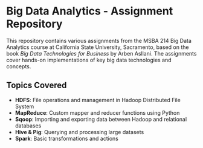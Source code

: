 # Big Data Analytics - Assignment Repository

This repository contains various assignments from the MSBA 214 Big Data Analytics course at California State University, Sacramento, based on the book *Big Data Technologies for Business* by Arben Asllani. The assignments cover hands-on implementations of key big data technologies and concepts.

## **Topics Covered**
- **HDFS**: File operations and management in Hadoop Distributed File System
- **MapReduce**: Custom mapper and reducer functions using Python
- **Sqoop**: Importing and exporting data between Hadoop and relational databases
- **Hive & Pig**: Querying and processing large datasets
- **Spark**: Basic transformations and actions
